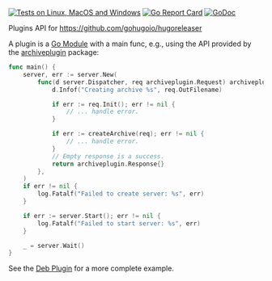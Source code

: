 [![Tests on Linux, MacOS and Windows](https://github.com/gohugoio/hugoreleaser-plugins-api/workflows/Test/badge.svg)](https://github.com/gohugoio/hugoreleaser-plugins-api/actions?query=workflow%3ATest)
[![Go Report Card](https://goreportcard.com/badge/github.com/gohugoio/hugoreleaser-plugins-api)](https://goreportcard.com/report/github.com/gohugoio/hugoreleaser-plugins-api)
[![GoDoc](https://godoc.org/github.com/gohugoio/hugoreleaser-plugins-api?status.svg)](https://godoc.org/github.com/gohugoio/hugoreleaser-plugins-api)


Plugins API for https://github.com/gohugoio/hugoreleaser

A plugin is a [Go Module](https://go.dev/blog/using-go-modules) with a main func, e.g., using the API provided by the [archiveplugin](https://pkg.go.dev/github.com/gohugoio/hugoreleaser-plugins-api/archiveplugin) package:

```go
func main() {
	server, err := server.New(
		func(d server.Dispatcher, req archiveplugin.Request) archiveplugin.Response {
			d.Infof("Creating archive %s", req.OutFilename)

			if err := req.Init(); err != nil {
				// ... handle error.
			}

			if err := createArchive(req); err != nil {
				// ... handle error.
			}
			// Empty response is a success.
			return archiveplugin.Response{}
		},
	)
	if err != nil {
		log.Fatalf("Failed to create server: %s", err)
	}

	if err := server.Start(); err != nil {
		log.Fatalf("Failed to start server: %s", err)
	}

	_ = server.Wait()
}
```

See the [Deb Plugin](https://github.com/gohugoio/hugoreleaser-archive-plugins/tree/main/deb) for a more complete example.
